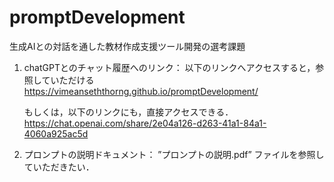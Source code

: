 # promptDevelopment
生成AIとの対話を通した教材作成支援ツール開発の選考課題

1. chatGPTとのチャット履歴へのリンク：
   以下のリンクへアクセスすると，参照していただける
   https://vimeanseththorng.github.io/promptDevelopment/
   
   もしくは，以下のリンクにも，直接アクセスできる．
   https://chat.openai.com/share/2e04a126-d263-41a1-84a1-4060a925ac5d

3. プロンプトの説明ドキュメント：
   ”プロンプトの説明.pdf” ファイルを参照していただきたい．
